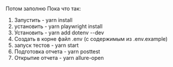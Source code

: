 Потом заполню
Пока что так:

1. Запустить - yarn install
2. установить - yarn playwright install
3. Установить - yarn add dotenv --dev
4. Создать в корне файл .env (с содержимым из .env.example)
5. запуск тестов - yarn start
6. Подготовка отчета - yarn posttest
7. Открытие отчета - yarn allure-open

